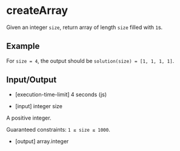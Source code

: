 # createArray

Given an integer `size`, return array of length `size` filled with `1`s.

## Example

For `size = 4`, the output should be
`solution(size) = [1, 1, 1, 1]`.

## Input/Output

-   [execution-time-limit] 4 seconds (js)

-   [input] integer size

A positive integer.

Guaranteed constraints:
`1 ≤ size ≤ 1000`.

-   [output] array.integer
